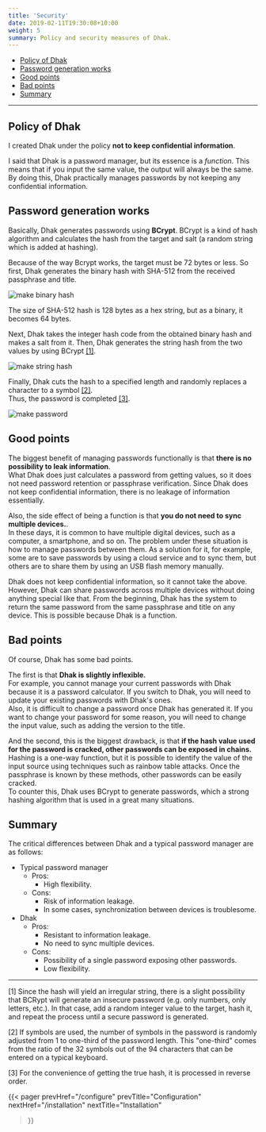 ```yaml
---
title: 'Security'
date: 2019-02-11T19:30:08+10:00
weight: 5
summary: Policy and security measures of Dhak.
---
```


- [Policy of Dhak](#policy-of-dhak)
- [Password generation works](#password-generation-works)
- [Good points](#good-points)
- [Bad points](#bad-points)
- [Summary](#summary)

---

## Policy of Dhak

I created Dhak under the policy **not to keep confidential information**.

I said that Dhak is a password manager, but its essence is a _function_. This means that if you input the same value, the output will always be the same.  
By doing this, Dhak practically manages passwords by not keeping any confidential information.

## Password generation works

Basically, Dhak generates passwords using **BCrypt**. BCrypt is a kind of hash algorithm and calculates the hash from the target and salt (a random string which is added at hashing).

Because of the way Bcrypt works, the target must be 72 bytes or less. So first, Dhak generates the binary hash with SHA-512 from the received passphrase and title.

![make binary hash](/dhak_docs/images/works_1.jpg)

The size of SHA-512 hash is 128 bytes as a hex string, but as a binary, it becomes 64 bytes.

Next, Dhak takes the integer hash code from the obtained binary hash and makes a salt from it. Then, Dhak generates the string hash from the two values by using BCrypt [[1]](#1).

![make string hash](/dhak_docs/images/works_2.jpg)

Finally, Dhak cuts the hash to a specified length and randomly replaces a character to a symbol [[2]](#2).  
Thus, the password is completed [[3]](#3).

![make password](/dhak_docs/images/works_3.jpg)

## Good points

The biggest benefit of managing passwords functionally is that **there is no possibility to leak information**.  
What Dhak does just calculates a password from getting values, so it does not need password retention or passphrase verification. Since Dhak does not keep confidential information, there is no leakage of information essentially.

Also, the side effect of being a function is that **you do not need to sync multiple devices.**.  
In these days, it is common to have multiple digital devices, such as a computer, a smartphone, and so on. The problem under these situation is how to manage passwords between them. As a solution for it, for example, some are to save passwords by using a cloud service and to sync them, but others are to share them by using an USB flash memory manually.

Dhak does not keep confidential information, so it cannot take the above. However, Dhak can share passwords across multiple devices without doing anything special like that. From the beginning, Dhak has the system to return the same password from the same passphrase and title on any device. This is possible because Dhak is a function.

## Bad points

Of course, Dhak has some bad points.

The first is that **Dhak is slightly inflexible.**  
For example, you cannot manage your current passwords with Dhak because it is a password calculator. If you switch to Dhak, you will need to update your existing passwords with Dhak's ones.  
Also, it is difficult to change a password once Dhak has generated it. If you want to change your password for some reason, you will need to change the input value, such as adding the version to the title.

And the second, this is the biggest drawback, is that **if the hash value used for the password is cracked, other passwords can be exposed in chains.**  
Hashing is a one-way function, but it is possible to identify the value of the input source using techniques such as rainbow table attacks. Once the passphrase is known by these methods, other passwords can be easily cracked.  
To counter this, Dhak uses BCrypt to generate passwords, which a strong hashing algorithm that is used in a great many situations.  

## Summary

The critical differences between Dhak and a typical password manager are as follows:

- Typical password manager
  - Pros:
    - High flexibility.
  - Cons:
    - Risk of information leakage.
    - In some cases, synchronization between devices is troublesome.
- Dhak
  - Pros:
    - Resistant to information leakage.
    - No need to sync multiple devices.
  - Cons:
    - Possibility of a single password exposing other passwords.
    - Low flexibility.

---

<a name="1"></a>
\[1] Since the hash will yield an irregular string, there is a slight possibility that BCRypt will generate an insecure password (e.g. only numbers, only letters, etc.). In that case, add a random integer value to the target, hash it, and repeat the process until a secure password is generated.

<a name="2"></a>
\[2] If symbols are used, the number of symbols in the password is randomly adjusted from 1 to one-third of the password length. This "one-third" comes from the ratio of the 32 symbols out of the 94 characters that can be entered on a typical keyboard.

<a name="3"></a>
\[3] For the convenience of getting the true hash, it is processed in reverse order.

{{< pager
  prevHref="/configure"
  prevTitle="Configuration"
  nextHref="/installation"
  nextTitle="Installation"
>}}
